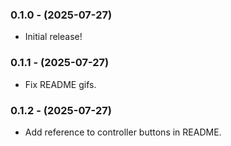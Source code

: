 ### 0.1.0 - (2025-07-27)

- Initial release!

### 0.1.1 - (2025-07-27)

- Fix README gifs.

### 0.1.2 - (2025-07-27)

- Add reference to controller buttons in README.
